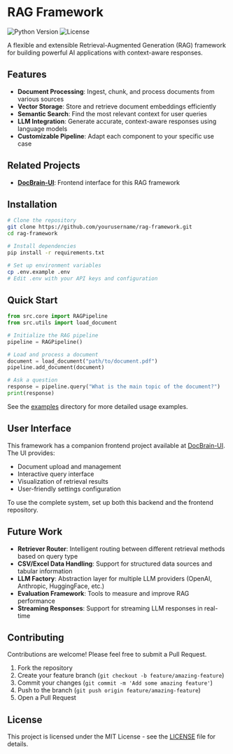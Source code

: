 # RAG Framework

![Python Version](https://img.shields.io/badge/python-3.8%2B-blue)
![License](https://img.shields.io/badge/license-MIT-green)

A flexible and extensible Retrieval-Augmented Generation (RAG) framework for building powerful AI applications with context-aware responses.

## Features

- **Document Processing**: Ingest, chunk, and process documents from various sources
- **Vector Storage**: Store and retrieve document embeddings efficiently
- **Semantic Search**: Find the most relevant context for user queries
- **LLM Integration**: Generate accurate, context-aware responses using language models
- **Customizable Pipeline**: Adapt each component to your specific use case

## Related Projects

- **[DocBrain-UI](https://github.com/shivama205/DocBrain-UI)**: Frontend interface for this RAG framework

## Installation

```bash
# Clone the repository
git clone https://github.com/yourusername/rag-framework.git
cd rag-framework

# Install dependencies
pip install -r requirements.txt

# Set up environment variables
cp .env.example .env
# Edit .env with your API keys and configuration
```

## Quick Start

```python
from src.core import RAGPipeline
from src.utils import load_document

# Initialize the RAG pipeline
pipeline = RAGPipeline()

# Load and process a document
document = load_document("path/to/document.pdf")
pipeline.add_document(document)

# Ask a question
response = pipeline.query("What is the main topic of the document?")
print(response)
```

See the [examples](./examples) directory for more detailed usage examples.

## User Interface

This framework has a companion frontend project available at [DocBrain-UI](https://github.com/shivama205/DocBrain-UI). The UI provides:

- Document upload and management
- Interactive query interface
- Visualization of retrieval results
- User-friendly settings configuration

To use the complete system, set up both this backend and the frontend repository.

## Future Work

- **Retriever Router**: Intelligent routing between different retrieval methods based on query type
- **CSV/Excel Data Handling**: Support for structured data sources and tabular information
- **LLM Factory**: Abstraction layer for multiple LLM providers (OpenAI, Anthropic, HuggingFace, etc.)
- **Evaluation Framework**: Tools to measure and improve RAG performance
- **Streaming Responses**: Support for streaming LLM responses in real-time

## Contributing

Contributions are welcome! Please feel free to submit a Pull Request.

1. Fork the repository
2. Create your feature branch (`git checkout -b feature/amazing-feature`)
3. Commit your changes (`git commit -m 'Add some amazing feature'`)
4. Push to the branch (`git push origin feature/amazing-feature`)
5. Open a Pull Request

## License

This project is licensed under the MIT License - see the [LICENSE](LICENSE) file for details.